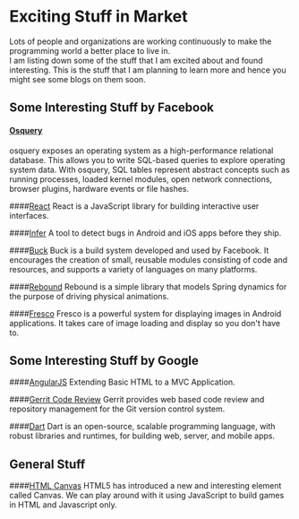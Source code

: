 Exciting Stuff in Market
========================
Lots of people and organizations are working continuously to make the programming world a better place to live in.  
I am listing down some of the stuff that I am excited about and found interesting. This is the stuff that I am planning to learn more and hence you might see some blogs on them soon.

Some Interesting Stuff by Facebook
----------------------------------

#### [Osquery](https://github.com/facebook/osquery)
osquery exposes an operating system as a high-performance relational database. This allows you to write SQL-based queries to explore operating system data. With osquery, SQL tables represent abstract concepts such as running processes, loaded kernel modules, open network connections, browser plugins, hardware events or file hashes.

####[React](https://github.com/facebook/react)
React is a JavaScript library for building interactive user interfaces.

####[Infer](http://fbinfer.com/)
A tool to detect bugs in Android and iOS apps before they ship.

####[Buck](https://buckbuild.com/)
Buck is a build system developed and used by Facebook. It encourages the creation of small, reusable modules consisting of code and resources, and supports a variety of languages on many platforms.

####[Rebound](http://facebook.github.io/rebound/rebound-js/docs/rebound.html)
Rebound is a simple library that models Spring dynamics for the purpose of driving physical animations.

####[Fresco](http://frescolib.org/)
Fresco is a powerful system for displaying images in Android applications. It takes care of image loading and display so you don't have to. 

Some Interesting Stuff by Google
----------------------------------
####[AngularJS](https://angularjs.org/)
Extending Basic HTML to a MVC Application.

####[Gerrit Code Review](https://www.gerritcodereview.com/)
Gerrit provides web based code review and repository management for the Git version control system.

####[Dart](https://www.dartlang.org/)
Dart is an open-source, scalable programming language, with robust libraries and runtimes, for building web, server, and mobile apps. 

General Stuff
--------------
####[HTML Canvas](http://www.w3schools.com/games/default.asp)
HTML5 has introduced a new and interesting element called Canvas. We can play around with it using JavaScript to build games in HTML and Javascript only.